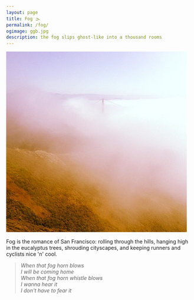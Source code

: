 ```yaml
---
layout: page
title: Fog 🌫
permalink: /fog/
ogimage: ggb.jpg
description: the fog slips ghost-like into a thousand rooms
---
```

<img src="/assets/og/ggb.jpg">
<p>Fog is the romance of San Francisco: rolling through the hills, hanging high in the eucalyptus trees, shrouding cityscapes, and keeping runners and cyclists nice 'n' cool.</p>
<p>
<blockquote>
<i>When that fog horn blows
<br>I will be coming home
<br>When that fog horn whistle blows
<br>I wanna hear it
<br>I don't have to fear it</i></blockquote>
</p>
